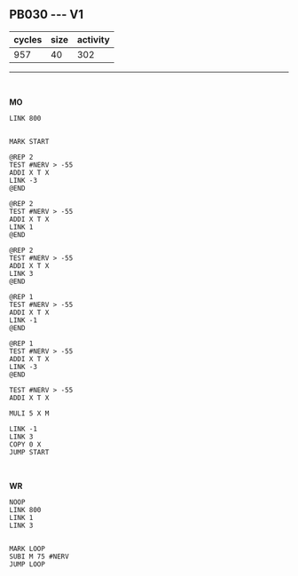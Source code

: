 ## PB030 --- V1

| cycles | size | activity |
| ------ | ---- | -------- |
| 957 | 40 | 302 |
<hr>
<br>

**MO**

```
LINK 800


MARK START

@REP 2
TEST #NERV > -55
ADDI X T X
LINK -3
@END

@REP 2
TEST #NERV > -55
ADDI X T X
LINK 1
@END

@REP 2
TEST #NERV > -55
ADDI X T X
LINK 3
@END

@REP 1
TEST #NERV > -55
ADDI X T X
LINK -1
@END

@REP 1
TEST #NERV > -55
ADDI X T X
LINK -3
@END

TEST #NERV > -55
ADDI X T X

MULI 5 X M

LINK -1
LINK 3
COPY 0 X
JUMP START
```

<br>

**WR**

```
NOOP
LINK 800
LINK 1
LINK 3


MARK LOOP
SUBI M 75 #NERV
JUMP LOOP
```
